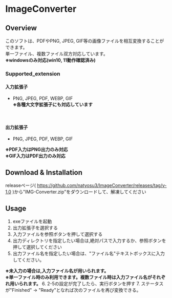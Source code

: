 # ImageConverter
## Overview
このソフトは、PDFやPNG, JPEG, GIF等の画像ファイルを相互変換することができます。
<br>
単一ファイル、複数ファイル双方対応しています。
<br>
<b>※windowsのみ対応(win10, 11動作確認済み)</b>

### Supported_extension
#### 入力拡張子
* PNG, JPEG, PDF, WEBP, GIF<br>
<b>※各種大文字拡張子にも対応しています</b>
<br>

#### 出力拡張子
* PNG, JPEG, PDF, WEBP, GIF

<b>※PDF入力はPNG出力のみ対応<br>
※GIF入力はPDF出力のみ対応</b>

## Download & Installation
releaseページ( https://github.com/natyosu3/ImageConverter/releases/tag/v-1.0 )から"IMG-Converter.zip"をダウンロードして、解凍してください


## Usage
1. exeファイルを起動
2. 出力拡張子を選択する
3. 入力ファイルを参照ボタンを押して選択する
4. 出力ディレクトリを指定したい場合は,絶対パスで入力するか、参照ボタンを押して選択してください
5. 出力ファイル名を指定したい場合は、"ファイル名"テキストボックスに入力してください。<br>
<b>
※未入力の場合は,入力ファイル名が用いられます。<br>
※単一ファイル時のみ利用できます。複数ファイル時は入力ファイル名がそれぞれ用いられます。</b>
6. 2-5の設定が完了したら、実行ボタンを押す
7. ステータスが"Finished" → "Ready"となれば次のファイルを再び変換できる。





